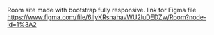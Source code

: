 Room site made with bootstrap fully responsive.
link for Figma file https://www.figma.com/file/6IIyKRsnahavWU2luDEDZw/Room?node-id=1%3A2

